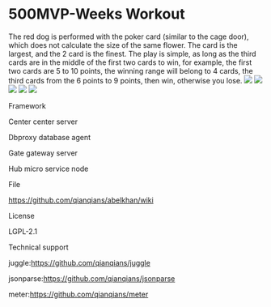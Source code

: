 # 500MVP-Weeks Workout
The red dog is performed with the poker card (similar to the cage door), which does not calculate the size of the same flower. The card is the largest, and the 2 card is the finest. The play is simple, as long as the third cards are in the middle of the first two cards to win, for example, the first two cards are 5 to 10 points, the winning range will belong to 4 cards, the third cards from the 6 points to 9 points, then win, otherwise you lose.
[![](https://github.com/yangjian6867/500MVP-weeks-workout/blob/master/IMG_1.jpg)](https://github.com/yangjian6867/500MVP-weeks-workout/blob/master/IMG_1.jpg)
[![](https://github.com/yangjian6867/500MVP-weeks-workout/blob/master/IMG_2.jpg)](https://github.com/yangjian6867/500MVP-weeks-workout/blob/master/IMG_2.jpg)
[![](https://github.com/yangjian6867/500MVP-weeks-workout/blob/master/IMG_3.jpg)](https://github.com/yangjian6867/500MVP-weeks-workout/blob/master/IMG_3.jpg)
[![](https://github.com/yangjian6867/500MVP-weeks-workout/blob/master/IMG_4.jpg)](https://github.com/yangjian6867/500MVP-weeks-workout/blob/master/IMG_4.jpg)
[![](https://github.com/yangjian6867/500MVP-weeks-workout/blob/master/IMG_5.jpg)](https://github.com/yangjian6867/500MVP-weeks-workout/blob/master/IMG_5.jpg)

Framework

Center center server

Dbproxy database agent

Gate gateway server

Hub micro service node

File

https://github.com/qianqians/abelkhan/wiki

License

LGPL-2.1

Technical support

juggle:https://github.com/qianqians/juggle

jsonparse:https://github.com/qianqians/jsonparse

meter:https://github.com/qianqians/meter

